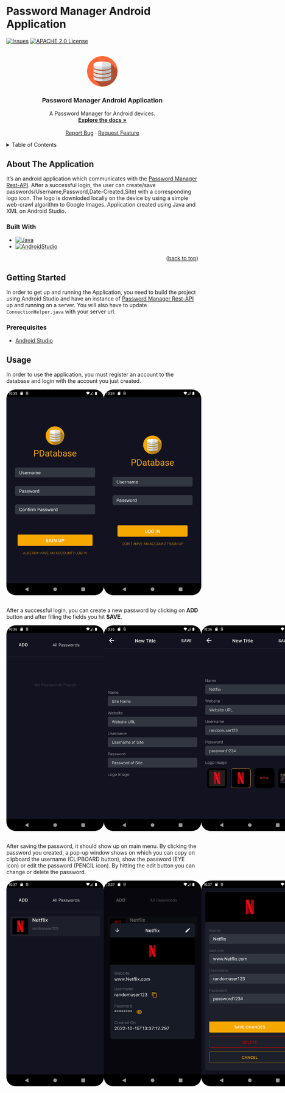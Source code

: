 # Password Manager Android Application
<a name="readme-top"></a>

<!-- PROJECT SHIELDS -->
<!--
*** https://www.markdownguide.org/basic-syntax/#reference-style-links
-->
[![Issues][issues-shield]][issues-url]
[![APACHE 2.0 License][license-shield]][license-url]

<!-- PROJECT LOGO -->
<br />
<div align="center">
  <a href="https://github.com/ToulisDev/MyPasswords">
    <img src="images/logo.png" alt="Logo" width="80" height="80">
  </a>

<h3 align="center">Password Manager Android Application</h3>

  <p align="center">
    A Password Manager for Android devices.
    <br />
    <a href="https://github.com/ToulisDev/MyPasswords"><strong>Explore the docs »</strong></a>
    <br />
    <br />
    <a href="https://github.com/ToulisDev/MyPasswords/issues">Report Bug</a>
    ·
    <a href="https://github.com/ToulisDev/MyPasswords/issues">Request Feature</a>
  </p>
</div>

<!-- TABLE OF CONTENTS -->
<details>
  <summary>Table of Contents</summary>
  <ol>
    <li>
      <a href="#about-the-application">About The Application</a>
      <ul>
        <li><a href="#built-with">Built With</a></li>
      </ul>
    </li>
    <li>
      <a href="#getting-started">Getting Started</a>
      <ul>
        <li><a href="#prerequisites">Prerequisites</a></li>
        <li><a href="#installation">Installation</a></li>
      </ul>
    </li>
    <li><a href="#usage">Usage</a></li>
    <li><a href="#contributing">Contributing</a></li>
    <li><a href="#contact">Contact</a></li>
  </ol>
</details>

<!-- ABOUT THE APPLICATION -->
## About The Application

It’s an android application which communicates with the <a href="https://github.com/ToulisDev/PasswordManagerRestApi">Password Manager Rest-API</a>. After a successful
login, the user can create/save passwords(Username,Password,Date-Created,Site) with a corresponding
logo icon. The logo is downloded locally on the device by using a simple web-crawl algorithm to Google
Images. Application created using Java and XML on Android Studio.

### Built With

* [![Java][Java]][Java-url]
* [![AndroidStudio][AndroidStudio]][AndroidStudio-url]

<p align="right">(<a href="#readme-top">back to top</a>)</p>

<!-- GETTING STARTED -->
## Getting Started

In order to get up and running the Application, you need to build the project using Android Studio and have an instance of <a href="https://github.com/ToulisDev/PasswordManagerRestApi">Password Manager Rest-API</a> up and running on a server. You will also have to update `ConnectionHelper.java` with your server url.

### Prerequisites

* [Android Studio](https://developer.android.com/studio)


<!-- USAGE EXAMPLES -->
## Usage

In order to use the application, you must register an account to the database and login with the account you just created.

<div style="display:flex;">
  <img src="https://github.com/ToulisDev/MyPasswords/blob/main/images/screenshot-register.png?raw=true" alt="" data-canonical-src="https://github.com/ToulisDev/MyPasswords/blob/main/images/screenshot-register.png?raw=true" width="270" height="540" />
  <img src="https://github.com/ToulisDev/MyPasswords/blob/main/images/screenshot-login.png?raw=true" alt="" data-canonical-   src="https://github.com/ToulisDev/MyPasswords/blob/main/images/screenshot-login.png?raw=true" width="270" height="540" />
</div>

<br/>

After a successful login, you can create a new password by clicking on **ADD** button and after filling the fields you hit **SAVE**.

<div style="display:flex;">
  <img src="https://github.com/ToulisDev/MyPasswords/blob/main/images/screenshot-main.png?raw=true" alt="" data-canonical-src="https://github.com/ToulisDev/MyPasswords/blob/main/images/screenshot-main.png?raw=true" width="270" height="540" />
  <img src="https://github.com/ToulisDev/MyPasswords/blob/main/images/screenshot-add.png?raw=true" alt="" data-canonical-   src="https://github.com/ToulisDev/MyPasswords/blob/main/images/screenshot-add.png?raw=true" width="270" height="540" />
  <img src="https://github.com/ToulisDev/MyPasswords/blob/main/images/screenshot-netflix.png?raw=true" alt="" data-canonical-   src="https://github.com/ToulisDev/MyPasswords/blob/main/images/screenshot-netflix.png?raw=true" width="270" height="540" />
</div>

<br/>

After saving the password, it should show up on main menu. By clicking the password you created, a pop-up window shows on which you can copy on clipboard the username (CLIPBOARD button), show the password (EYE icon) or edit the password (PENCIL icon). By hitting the edit button you can change or delete the password.

<div style="display:flex;">
  <img src="https://github.com/ToulisDev/MyPasswords/blob/main/images/screenshot-netflix-main.png?raw=true" alt="" data-canonical-src="https://github.com/ToulisDev/MyPasswords/blob/main/images/screenshot-netflix-main.png?raw=true" width="270" height="540" />
  <img src="https://github.com/ToulisDev/MyPasswords/blob/main/images/screenshot-editpop.png?raw=true" alt="" data-canonical-   src="https://github.com/ToulisDev/MyPasswords/blob/main/images/screenshot-editpop.png?raw=true" width="270" height="540" />
  <img src="https://github.com/ToulisDev/MyPasswords/blob/main/images/screenshot-edit.png?raw=true" alt="" data-canonical-   src="https://github.com/ToulisDev/MyPasswords/blob/main/images/screenshot-edit.png?raw=true" width="270" height="540" />

<p align="right">(<a href="#readme-top">back to top</a>)</p>

<!-- CONTRIBUTING -->
## Contributing

Contributions are what make the open source community such an amazing place to learn, inspire, and create. Any contributions you make are **greatly appreciated**.

If you have a suggestion that would make this better, please fork the repo and create a pull request. You can also simply open an issue with the tag "enhancement".
Don't forget to give the project a star! Thanks again!

1. Fork the Project
2. Create your Feature Branch (`git checkout -b feature/AmazingFeature`)
3. Commit your Changes (`git commit -m 'Add some AmazingFeature'`)
4. Push to the Branch (`git push origin feature/AmazingFeature`)
5. Open a Pull Request

<p align="right">(<a href="#readme-top">back to top</a>)</p>

<!-- CONTACT -->
## Contact

Aggelos S. - aggelos_sachtouris@hotmail.com

Project Link: [https://github.com/ToulisDev/MyPasswords](https://github.com/ToulisDev/MyPasswords)

<p align="right">(<a href="#readme-top">back to top</a>)</p>

<!-- MARKDOWN LINKS & IMAGES -->
<!-- https://www.markdownguide.org/basic-syntax/#reference-style-links -->
[issues-shield]: https://img.shields.io/github/issues/ToulisDev/MyPasswords?style=for-the-badge
[issues-url]: https://github.com/ToulisDev/MyPasswords/issues
[license-shield]: https://img.shields.io/github/license/ToulisDev/MyPasswords?style=for-the-badge
[license-url]: https://github.com/ToulisDev/MyPasswords/blob/main/LICENSE.md
[product-register]: images/screenshot-register.png
[product-main]: images/screenshot-main.png
[product-add]: images/screenshot-add.png
[product-netflix]: images/screenshot-netflix.png
[product-main-netflix]: images/screenshot-netflix-main.png
[product-edit-pop]: images/screenshot-editpop.png
[product-edit]: images/screenshot-edit.png
[product-main-new]: images/screenshot-main-edit.png
[AndroidStudio]: https://img.shields.io/badge/Android_Studio-3DDC84?style=for-the-badge&logo=android%20studio&logoColor=white
[AndroidStudio-url]: https://developer.android.com/studio
[Java]: https://img.shields.io/badge/Java-FF7800?style=for-the-badge
[Java-url]: https://www.java.com/en/
